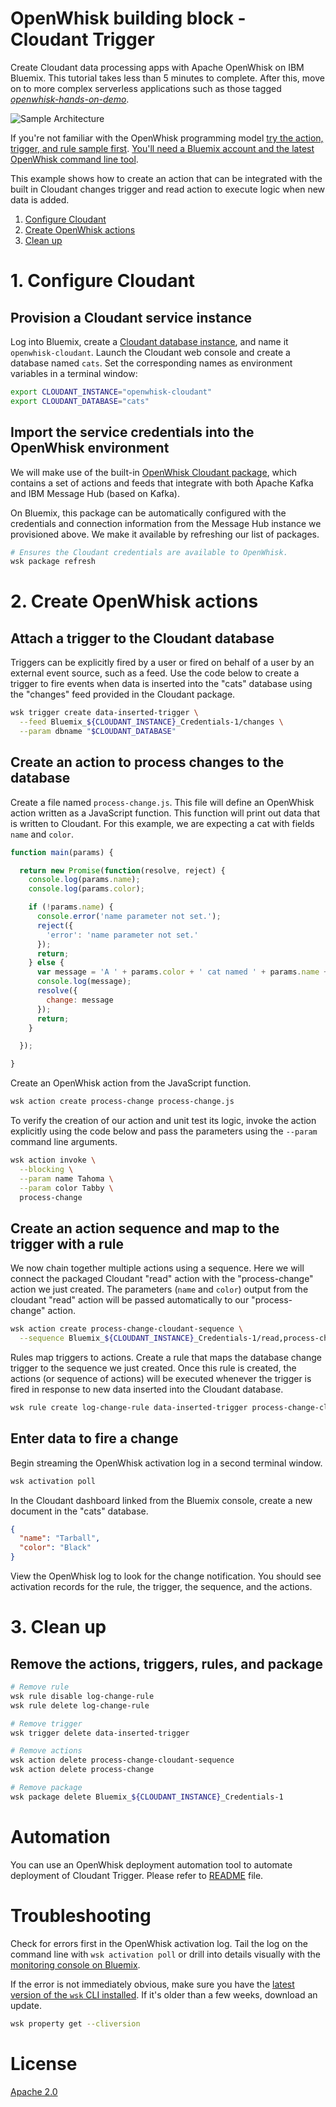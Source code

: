 # OpenWhisk building block - Cloudant Trigger
Create Cloudant data processing apps with Apache OpenWhisk on IBM Bluemix. This tutorial takes less than 5 minutes to complete. After this, move on to more complex serverless applications such as those tagged [_openwhisk-hands-on-demo_](https://github.com/search?q=topic%3Aopenwhisk-hands-on-demo+org%3AIBM&type=Repositories).

![Sample Architecture](https://openwhisk-ui-prod.cdn.us-south.s-bluemix.net/openwhisk/ngow-public/img/getting-started-database-changes.svg)

If you're not familiar with the OpenWhisk programming model [try the action, trigger, and rule sample first](https://github.com/IBM/openwhisk-action-trigger-rule). [You'll need a Bluemix account and the latest OpenWhisk command line tool](https://github.com/IBM/openwhisk-action-trigger-rule/blob/master/docs/OPENWHISK.md).

This example shows how to create an action that can be integrated with the built in Cloudant changes trigger and read action to execute logic when new data is added.

1. [Configure Cloudant](#1-configure-cloudant)
2. [Create OpenWhisk actions](#2-create-openwhisk-actions)
3. [Clean up](#3-clean-up)

# 1. Configure Cloudant
## Provision a Cloudant service instance
Log into Bluemix, create a [Cloudant database instance](https://console.ng.bluemix.net/catalog/services/cloudant-nosql-db/), and name it `openwhisk-cloudant`. Launch the Cloudant web console and create a database named `cats`. Set the corresponding names as environment variables in a terminal window:

```bash
export CLOUDANT_INSTANCE="openwhisk-cloudant"
export CLOUDANT_DATABASE="cats"
```

## Import the service credentials into the OpenWhisk environment
We will make use of the built-in [OpenWhisk Cloudant package](https://github.com/apache/incubator-openwhisk-package-cloudant), which contains a set of actions and feeds that integrate with both Apache Kafka and IBM Message Hub (based on Kafka).

On Bluemix, this package can be automatically configured with the credentials and connection information from the Message Hub instance we provisioned above. We make it available by refreshing our list of packages.

```bash
# Ensures the Cloudant credentials are available to OpenWhisk.
wsk package refresh
```

# 2. Create OpenWhisk actions
## Attach a trigger to the Cloudant database
Triggers can be explicitly fired by a user or fired on behalf of a user by an external event source, such as a feed. Use the code below to create a trigger to fire events when data is inserted into the "cats" database using the "changes" feed provided in the Cloudant package.
```bash
wsk trigger create data-inserted-trigger \
  --feed Bluemix_${CLOUDANT_INSTANCE}_Credentials-1/changes \
  --param dbname "$CLOUDANT_DATABASE"
```

## Create an action to process changes to the database
Create a file named `process-change.js`. This file will define an OpenWhisk action written as a JavaScript function. This function will print out data that is written to Cloudant. For this example, we are expecting a cat with fields `name` and `color`.

```javascript
function main(params) {

  return new Promise(function(resolve, reject) {
    console.log(params.name);
    console.log(params.color);

    if (!params.name) {
      console.error('name parameter not set.');
      reject({
        'error': 'name parameter not set.'
      });
      return;
    } else {
      var message = 'A ' + params.color + ' cat named ' + params.name + ' was added.';
      console.log(message);
      resolve({
        change: message
      });
      return;
    }

  });

}
```

Create an OpenWhisk action from the JavaScript function.
```bash
wsk action create process-change process-change.js
```

To verify the creation of our action and unit test its logic, invoke the action explicitly using the code below and pass the parameters using the `--param` command line arguments.
```bash
wsk action invoke \
  --blocking \
  --param name Tahoma \
  --param color Tabby \
  process-change
```

## Create an action sequence and map to the trigger with a rule
We now chain together multiple actions using a sequence. Here we will connect the packaged Cloudant "read" action with the "process-change" action we just created. The parameters (`name` and `color`) output from the cloudant "read" action will be passed automatically to our "process-change" action.
``` bash
wsk action create process-change-cloudant-sequence \
  --sequence Bluemix_${CLOUDANT_INSTANCE}_Credentials-1/read,process-change
```

Rules map triggers to actions. Create a rule that maps the database change trigger to the sequence we just created. Once this rule is created, the actions (or sequence of actions) will be executed whenever the trigger is fired in response to new data inserted into the Cloudant database.
```bash
wsk rule create log-change-rule data-inserted-trigger process-change-cloudant-sequence
```

## Enter data to fire a change
Begin streaming the OpenWhisk activation log in a second terminal window.
```bash
wsk activation poll
```

In the Cloudant dashboard linked from the Bluemix console, create a new document in the "cats" database.
```json
{
  "name": "Tarball",
  "color": "Black"
}
```

View the OpenWhisk log to look for the change notification. You should see activation records for the rule, the trigger, the sequence, and the actions.

# 3. Clean up
## Remove the actions, triggers, rules, and package

```bash
# Remove rule
wsk rule disable log-change-rule
wsk rule delete log-change-rule

# Remove trigger
wsk trigger delete data-inserted-trigger

# Remove actions
wsk action delete process-change-cloudant-sequence
wsk action delete process-change

# Remove package
wsk package delete Bluemix_${CLOUDANT_INSTANCE}_Credentials-1
```
# Automation

You can use an OpenWhisk deployment automation tool to automate deployment of Cloudant Trigger. Please refer to [README](wskdeploy/README.md) file.

# Troubleshooting
Check for errors first in the OpenWhisk activation log. Tail the log on the command line with `wsk activation poll` or drill into details visually with the [monitoring console on Bluemix](https://console.ng.bluemix.net/openwhisk/dashboard).

If the error is not immediately obvious, make sure you have the [latest version of the `wsk` CLI installed](https://console.ng.bluemix.net/openwhisk/learn/cli). If it's older than a few weeks, download an update.
```bash
wsk property get --cliversion
```

# License
[Apache 2.0](LICENSE.txt)
